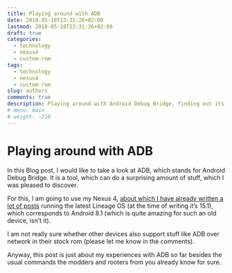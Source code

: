 ```yaml
---
title: Playing around with ADB
date: 2018-05-18T23:31:26+02:00
lastmod: 2018-05-18T23:31:26+02:00
draft: true
categories:
  - technology
  - nexus4
  - custom-rom
tags:
  - technology
  - nexus4
  - custom-rom
slug: authors
comments: true
description: Playing around with Android Debug Bridge, finding out its amazing possibilities. 
# menu: main
# weight: -210
---
```


# Playing around with ADB

In this Blog post, I would like to take a look at ADB, which stands for Android Debug Bridge. It is a tool, which can do a surprising amount of stuff, which I was pleased to discover.

For this, I am going to use my Nexus 4, [about which I have already written a lot of posts](../../tags/nexus4) running the latest Lineage OS (at the time of writing it’s 15.1), which corresponds to Android 8.1 (which is quite amazing for such an old device, isn’t it).

I am not really sure whether other devices also support stuff like ADB over network in their stock rom (please let me know in the comments). 

Anyway, this post is just about my experiences with ADB so far besides the usual commands the modders and rooters from you already know for sure.

#  

